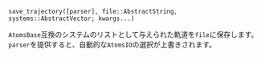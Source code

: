 ```
save_trajectory([parser], file::AbstractString, systems::AbstractVector; kwargs...)
```

`AtomsBase`互換のシステムのリストとして与えられた軌道を`file`に保存します。`parser`を提供すると、自動的な`AtomsIO`の選択が上書きされます。
